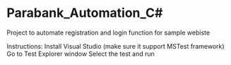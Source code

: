 # Parabank_Automation_C#
Project to automate registration and login function for sample webiste


Instructions:
Install Visual Studio (make sure it support MSTest framework)
Go to Test Explorer window
Select the test and run

